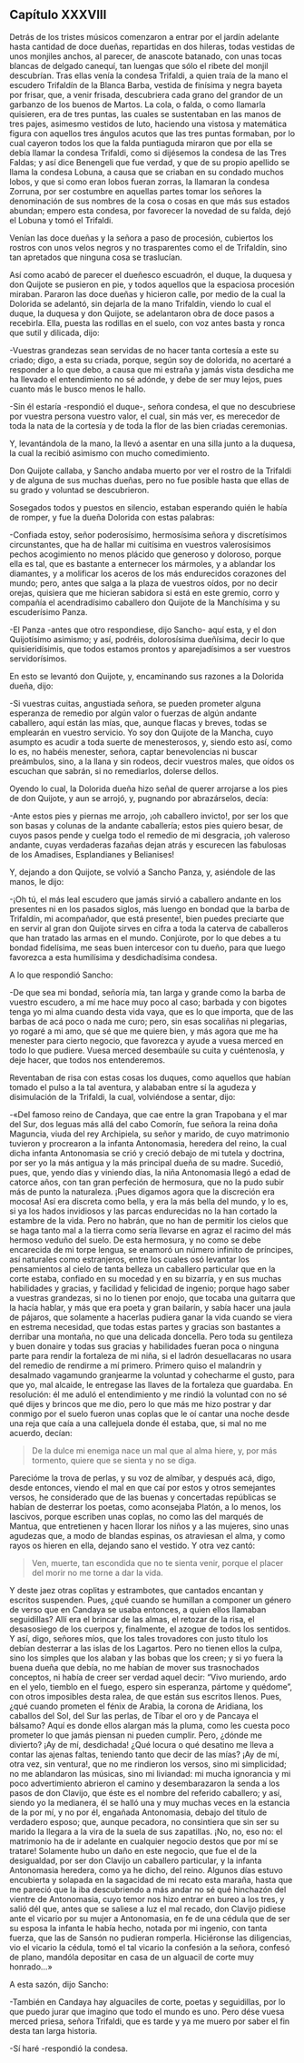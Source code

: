 Capítulo XXXVIII
----------------

Detrás de los tristes músicos comenzaron a entrar por el jardín adelante hasta cantidad de doce dueñas, repartidas en dos hileras, todas vestidas de unos monjiles anchos, al parecer, de anascote batanado, con unas tocas blancas de delgado canequí, tan luengas que sólo el ribete del monjil descubrían. Tras ellas venía la condesa Trifaldi, a quien traía de la mano el escudero Trifaldín de la Blanca Barba, vestida de finísima y negra bayeta por frisar, que, a venir frisada, descubriera cada grano del grandor de un garbanzo de los buenos de Martos. La cola, o falda, o como llamarla quisieren, era de tres puntas, las cuales se sustentaban en las manos de tres pajes, asimesmo vestidos de luto, haciendo una vistosa y matemática figura con aquellos tres ángulos acutos que las tres puntas formaban, por lo cual cayeron todos los que la falda puntiaguda miraron que por ella se debía llamar la condesa Trifaldi, como si dijésemos la condesa de las Tres Faldas; y así dice Benengeli que fue verdad, y que de su propio apellido se llama la condesa Lobuna, a causa que se criaban en su condado muchos lobos, y que si como eran lobos fueran zorras, la llamaran la condesa Zorruna, por ser costumbre en aquellas partes tomar los señores la denominación de sus nombres de la cosa o cosas en que más sus estados abundan; empero esta condesa, por favorecer la novedad de su falda, dejó el Lobuna y tomó el Trifaldi.

Venían las doce dueñas y la señora a paso de procesión, cubiertos los rostros con unos velos negros y no trasparentes como el de Trifaldín, sino tan apretados que ninguna cosa se traslucían.

Así como acabó de parecer el dueñesco escuadrón, el duque, la duquesa y don Quijote se pusieron en pie, y todos aquellos que la espaciosa procesión miraban. Pararon las doce dueñas y hicieron calle, por medio de la cual la Dolorida se adelantó, sin dejarla de la mano Trifaldín, viendo lo cual el duque, la duquesa y don Quijote, se adelantaron obra de doce pasos a recebirla. Ella, puesta las rodillas en el suelo, con voz antes basta y ronca que sutil y dilicada, dijo:

-Vuestras grandezas sean servidas de no hacer tanta cortesía a este su criado; digo, a esta su criada, porque, según soy de dolorida, no acertaré a responder a lo que debo, a causa que mi estraña y jamás vista desdicha me ha llevado el entendimiento no sé adónde, y debe de ser muy lejos, pues cuanto más le busco menos le hallo.

-Sin él estaría -respondió el duque-, señora condesa, el que no descubriese por vuestra persona vuestro valor, el cual, sin más ver, es merecedor de toda la nata de la cortesía y de toda la flor de las bien criadas ceremonias.

Y, levantándola de la mano, la llevó a asentar en una silla junto a la duquesa, la cual la recibió asimismo con mucho comedimiento.

Don Quijote callaba, y Sancho andaba muerto por ver el rostro de la Trifaldi y de alguna de sus muchas dueñas, pero no fue posible hasta que ellas de su grado y voluntad se descubrieron.

Sosegados todos y puestos en silencio, estaban esperando quién le había de romper, y fue la dueña Dolorida con estas palabras:

-Confiada estoy, señor poderosísimo, hermosísima señora y discretísimos circunstantes, que ha de hallar mi cuitísima en vuestros valerosísimos pechos acogimiento no menos plácido que generoso y doloroso, porque ella es tal, que es bastante a enternecer los mármoles, y a ablandar los diamantes, y a molificar los aceros de los más endurecidos corazones del mundo; pero, antes que salga a la plaza de vuestros oídos, por no decir orejas, quisiera que me hicieran sabidora si está en este gremio, corro y compañía el acendradísimo caballero don Quijote de la Manchísima y su escuderísimo Panza.

-El Panza -antes que otro respondiese, dijo Sancho- aquí esta, y el don Quijotísimo asimismo; y así, podréis, dolorosísima dueñísima, decir lo que quisieridísimis, que todos estamos prontos y aparejadísimos a ser vuestros servidorísimos.

En esto se levantó don Quijote, y, encaminando sus razones a la Dolorida dueña, dijo:

-Si vuestras cuitas, angustiada señora, se pueden prometer alguna esperanza de remedio por algún valor o fuerzas de algún andante caballero, aquí están las mías, que, aunque flacas y breves, todas se emplearán en vuestro servicio. Yo soy don Quijote de la Mancha, cuyo asumpto es acudir a toda suerte de menesterosos, y, siendo esto así, como lo es, no habéis menester, señora, captar benevolencias ni buscar preámbulos, sino, a la llana y sin rodeos, decir vuestros males, que oídos os escuchan que sabrán, si no remediarlos, dolerse dellos.

Oyendo lo cual, la Dolorida dueña hizo señal de querer arrojarse a los pies de don Quijote, y aun se arrojó, y, pugnando por abrazárselos, decía:

-Ante estos pies y piernas me arrojo, ¡oh caballero invicto!, por ser los que son basas y colunas de la andante caballería; estos pies quiero besar, de cuyos pasos pende y cuelga todo el remedio de mi desgracia, ¡oh valeroso andante, cuyas verdaderas fazañas dejan atrás y escurecen las fabulosas de los Amadises, Esplandianes y Belianises!

Y, dejando a don Quijote, se volvió a Sancho Panza, y, asiéndole de las manos, le dijo:

-¡Oh tú, el más leal escudero que jamás sirvió a caballero andante en los presentes ni en los pasados siglos, más luengo en bondad que la barba de Trifaldín, mi acompañador, que está presente!, bien puedes preciarte que en servir al gran don Quijote sirves en cifra a toda la caterva de caballeros que han tratado las armas en el mundo. Conjúrote, por lo que debes a tu bondad fidelísima, me seas buen intercesor con tu dueño, para que luego favorezca a esta humilísima y desdichadísima condesa.

A lo que respondió Sancho:

-De que sea mi bondad, señoría mía, tan larga y grande como la barba de vuestro escudero, a mí me hace muy poco al caso; barbada y con bigotes tenga yo mi alma cuando desta vida vaya, que es lo que importa, que de las barbas de acá poco o nada me curo; pero, sin esas socaliñas ni plegarias, yo rogaré a mi amo, que sé que me quiere bien, y más agora que me ha menester para cierto negocio, que favorezca y ayude a vuesa merced en todo lo que pudiere. Vuesa merced desembaúle su cuita y cuéntenosla, y deje hacer, que todos nos entenderemos.

Reventaban de risa con estas cosas los duques, como aquellos que habían tomado el pulso a la tal aventura, y alababan entre sí la agudeza y disimulación de la Trifaldi, la cual, volviéndose a sentar, dijo:

-«Del famoso reino de Candaya, que cae entre la gran Trapobana y el mar del Sur, dos leguas más allá del cabo Comorín, fue señora la reina doña Maguncia, viuda del rey Archipiela, su señor y marido, de cuyo matrimonio tuvieron y procrearon a la infanta Antonomasia, heredera del reino, la cual dicha infanta Antonomasia se crió y creció debajo de mi tutela y doctrina, por ser yo la más antigua y la más principal dueña de su madre. Sucedió, pues, que, yendo días y viniendo días, la niña Antonomasia llegó a edad de catorce años, con tan gran perfeción de hermosura, que no la pudo subir más de punto la naturaleza. ¡Pues digamos agora que la discreción era mocosa! Así era discreta como bella, y era la más bella del mundo, y lo es, si ya los hados invidiosos y las parcas endurecidas no la han cortado la estambre de la vida. Pero no habrán, que no han de permitir los cielos que se haga tanto mal a la tierra como sería llevarse en agraz el racimo del más hermoso veduño del suelo. De esta hermosura, y no como se debe encarecida de mi torpe lengua, se enamoró un número infinito de príncipes, así naturales como estranjeros, entre los cuales osó levantar los pensamientos al cielo de tanta belleza un caballero particular que en la corte estaba, confiado en su mocedad y en su bizarría, y en sus muchas habilidades y gracias, y facilidad y felicidad de ingenio; porque hago saber a vuestras grandezas, si no lo tienen por enojo, que tocaba una guitarra que la hacía hablar, y más que era poeta y gran bailarín, y sabía hacer una jaula de pájaros, que solamente a hacerlas pudiera ganar la vida cuando se viera en estrema necesidad, que todas estas partes y gracias son bastantes a derribar una montaña, no que una delicada doncella. Pero toda su gentileza y buen donaire y todas sus gracias y habilidades fueran poca o ninguna parte para rendir la fortaleza de mi niña, si el ladrón desuellacaras no usara del remedio de rendirme a mí primero. Primero quiso el malandrín y desalmado vagamundo granjearme la voluntad y cohecharme el gusto, para que yo, mal alcaide, le entregase las llaves de la fortaleza que guardaba. En resolución: él me aduló el entendimiento y me rindió la voluntad con no sé qué dijes y brincos que me dio, pero lo que más me hizo postrar y dar conmigo por el suelo fueron unas coplas que le oí cantar una noche desde una reja que caía a una callejuela donde él estaba, que, si mal no me acuerdo, decían:

> De la dulce mi enemiga
> nace un mal que al alma hiere,
> y, por más tormento, quiere
> que se sienta y no se diga.

Parecióme la trova de perlas, y su voz de almíbar, y después acá, digo, desde entonces, viendo el mal en que caí por estos y otros semejantes versos, he considerado que de las buenas y concertadas repúblicas se habían de desterrar los poetas, como aconsejaba Platón, a lo menos, los lascivos, porque escriben unas coplas, no como las del marqués de Mantua, que entretienen y hacen llorar los niños y a las mujeres, sino unas agudezas que, a modo de blandas espinas, os atraviesan el alma, y como rayos os hieren en ella, dejando sano el vestido. Y otra vez cantó:

> Ven, muerte, tan escondida
> que no te sienta venir,
> porque el placer del morir
> no me torne a dar la vida.

Y deste jaez otras coplitas y estrambotes, que cantados encantan y escritos suspenden. Pues, ¿qué cuando se humillan a componer un género de verso que en Candaya se usaba entonces, a quien ellos llamaban seguidillas? Allí era el brincar de las almas, el retozar de la risa, el desasosiego de los cuerpos y, finalmente, el azogue de todos los sentidos. Y así, digo, señores míos, que los tales trovadores con justo título los debían desterrar a las islas de los Lagartos. Pero no tienen ellos la culpa, sino los simples que los alaban y las bobas que los creen; y si yo fuera la buena dueña que debía, no me habían de mover sus trasnochados conceptos, ni había de creer ser verdad aquel decir: “Vivo muriendo, ardo en el yelo, tiemblo en el fuego, espero sin esperanza, pártome y quédome”, con otros imposibles desta ralea, de que están sus escritos llenos. Pues, ¿qué cuando prometen el fénix de Arabia, la corona de Aridiana, los caballos del Sol, del Sur las perlas, de Tíbar el oro y de Pancaya el bálsamo? Aquí es donde ellos alargan más la pluma, como les cuesta poco prometer lo que jamás piensan ni pueden cumplir. Pero, ¿dónde me divierto? ¡Ay de mí, desdichada! ¿Qué locura o qué desatino me lleva a contar las ajenas faltas, teniendo tanto que decir de las mías? ¡Ay de mí, otra vez, sin ventura!, que no me rindieron los versos, sino mi simplicidad; no me ablandaron las músicas, sino mi liviandad: mi mucha ignorancia y mi poco advertimiento abrieron el camino y desembarazaron la senda a los pasos de don Clavijo, que éste es el nombre del referido caballero; y así, siendo yo la medianera, él se halló una y muy muchas veces en la estancia de la por mí, y no por él, engañada Antonomasia, debajo del título de verdadero esposo; que, aunque pecadora, no consintiera que sin ser su marido la llegara a la vira de la suela de sus zapatillas. ¡No, no, eso no: el matrimonio ha de ir adelante en cualquier negocio destos que por mí se tratare! Solamente hubo un daño en este negocio, que fue el de la desigualdad, por ser don Clavijo un caballero particular, y la infanta Antonomasia heredera, como ya he dicho, del reino. Algunos días estuvo encubierta y solapada en la sagacidad de mi recato esta maraña, hasta que me pareció que la iba descubriendo a más andar no sé qué hinchazón del vientre de Antonomasia, cuyo temor nos hizo entrar en bureo a los tres, y salió dél que, antes que se saliese a luz el mal recado, don Clavijo pidiese ante el vicario por su mujer a Antonomasia, en fe de una cédula que de ser su esposa la infanta le había hecho, notada por mi ingenio, con tanta fuerza, que las de Sansón no pudieran romperla. Hiciéronse las diligencias, vio el vicario la cédula, tomó el tal vicario la confesión a la señora, confesó de plano, mandóla depositar en casa de un alguacil de corte muy honrado...»

A esta sazón, dijo Sancho:

-También en Candaya hay alguaciles de corte, poetas y seguidillas, por lo que puedo jurar que imagino que todo el mundo es uno. Pero dése vuesa merced priesa, señora Trifaldi, que es tarde y ya me muero por saber el fin desta tan larga historia.

-Sí haré -respondió la condesa.
